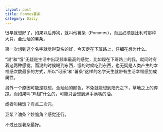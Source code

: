 ```yaml
---
layout: post
title: Pommes薯条
category: Daily
---
```


很早就想好了，如果以后养狗，就叫他薯条（Pommes），而且必须是比利时那种大只，金灿灿的薯条。    

第一次想到这个名字就觉得莫名的好，今天走在下班路上，仔细在想为什么。  

“渴”和“饿”无疑是生活中出现频率最高的感觉，比如现在下班路上的我，就同时有着这两种感觉。而渴的时候喝到东西，饿的时候吃到东西，也无疑是人类产生的幸福感次数最多的方式，所以“可乐”和“薯条”这样的名字天生就带有生活幸福感加成属性。  

另外一个原因可能是联想，金灿灿的颜色，不免就能想到阳光之下，草地之上的奔跑。而如果叫“鸡翅”什么的，可能只会想到满手满嘴的油。  

或者叫稀饭？有点二次元。  

豆浆？油条？妙脆角？感觉还行。  

不过还是薯条最好。  

